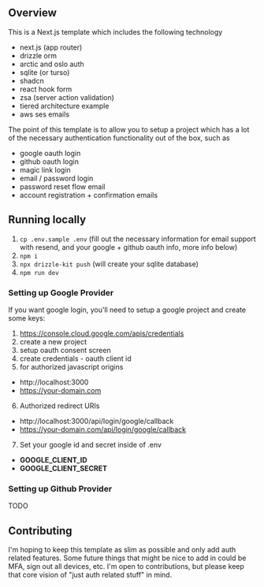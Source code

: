 ## Overview

This is a Next.js template which includes the following technology

- next.js (app router)
- drizzle orm
- arctic and oslo auth
- sqlite (or turso)
- shadcn
- react hook form
- zsa (server action validation)
- tiered architecture example
- aws ses emails

The point of this template is to allow you to setup a project which has a lot of the necessary authentication functionality out of the box, such as

- google oauth login
- github oauth login
- magic link login
- email / password login
- password reset flow email
- account registration + confirmation emails

## Running locally

1. `cp .env.sample .env` (fill out the necessary information for email support with resend, and your google + github oauth info, more info below)
1. `npm i`
1. `npx drizzle-kit push` (will create your sqlite database)
1. `npm run dev`

### Setting up Google Provider

If you want google login, you'll need to setup a google project and create some keys:

1. https://console.cloud.google.com/apis/credentials
2. create a new project
3. setup oauth consent screen
4. create credentials - oauth client id
5. for authorized javascript origins

- http://localhost:3000
- https://your-domain.com

6. Authorized redirect URIs

- http://localhost:3000/api/login/google/callback
- https://your-domain.com/api/login/google/callback

7. Set your google id and secret inside of .env

- **GOOGLE_CLIENT_ID**
- **GOOGLE_CLIENT_SECRET**

### Setting up Github Provider

TODO

## Contributing

I'm hoping to keep this template as slim as possible and only add auth related features. Some future things that might be nice to add in could be MFA, sign out all devices, etc. I'm open to contributions, but please keep that core vision of "just auth related stuff" in mind.
